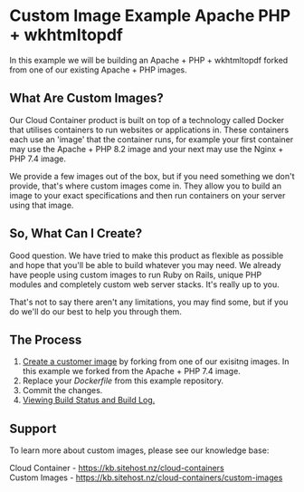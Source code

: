 # Custom Image Example Apache PHP + wkhtmltopdf

In this example we will be building an Apache + PHP + wkhtmltopdf forked from one of our existing Apache + PHP images.

## What Are Custom Images?

Our Cloud Container product is built on top of a technology called Docker that utilises containers to run websites or applications in. These containers each use an 'image' that the container runs, for example your first container may use the Apache + PHP 8.2 image and your next may use the Nginx + PHP 7.4 image.

We provide a few images out of the box, but if you need something we don't provide, that's where custom images come in. They allow you to build an image to your exact specifications and then run containers on your server using that image.

## So, What Can I Create?

Good question. We have tried to make this product as flexible as possible and hope that you'll be able to build whatever you may need. We already have people using custom images to run Ruby on Rails, unique PHP modules and completely custom web server stacks. It's really up to you.

That's not to say there aren't any limitations, you may find some, but if you do we'll do our best to help you through them.

## The Process

1. [Create a customer image](https://kb.sitehost.nz/cloud-containers/custom-images/create-a-custom-image#image-creation) by forking from one of our exisitng images.  In this example we forked from the Apache + PHP 7.4 image.
2. Replace your _Dockerfile_ from this example repository.
3. Commit the changes.
4. [Viewing Build Status and Build Log.](https://kb.sitehost.nz/cloud-containers/custom-images/create-a-custom-image#viewing-build-status-and-)

## Support

To learn more about custom images, please see our knowledge base:

Cloud Container - https://kb.sitehost.nz/cloud-containers   
Custom Images - https://kb.sitehost.nz/cloud-containers/custom-images
